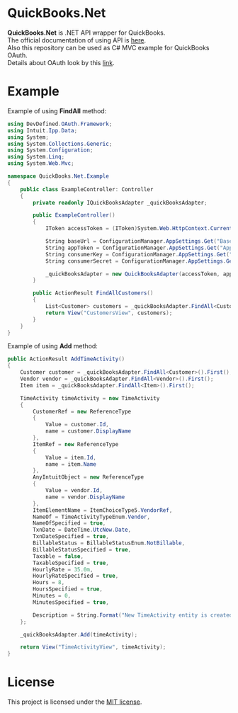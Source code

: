 # QuickBooks.Net
**QuickBooks.Net** is .NET API wrapper for QuickBooks.
<br />
The official documentation of using API is [here](https://www.matecat.com/api/docs).
<br />
Also this repository can be used as C# MVC example for QuickBooks OAuth.
<br />
Details about OAuth look by this [link](https://developer.intuit.com/docs/0050_quickbooks_api).

# Example

Example of using **FindAll** method:
```c#
using DevDefined.OAuth.Framework;
using Intuit.Ipp.Data;
using System;
using System.Collections.Generic;
using System.Configuration;
using System.Linq;
using System.Web.Mvc;

namespace QuickBooks.Net.Example
{
    public class ExampleController: Controller
    {
        private readonly IQuickBooksAdapter _quickBooksAdapter;

        public ExampleController()
        {
            IToken accessToken = (IToken)System.Web.HttpContext.Current.Session["AccessToken"];

            String baseUrl = ConfigurationManager.AppSettings.Get("BaseUrl");
            String appToken = ConfigurationManager.AppSettings.Get("AppToken");
            String consumerKey = ConfigurationManager.AppSettings.Get("ConsumerKey");
            String consumerSecret = ConfigurationManager.AppSettings.Get("ConsumerSecret");

            _quickBooksAdapter = new QuickBooksAdapter(accessToken, appToken, consumerKey, consumerSecret, baseUrl);
        }

        public ActionResult FindAllCustomers()
        {
            List<Customer> customers = _quickBooksAdapter.FindAll<Customer>().ToList();
            return View("CustomersView", customers);
        }
    }
}
```

Example of using **Add** method:
```c#
public ActionResult AddTimeActivity()
{
    Customer customer = _quickBooksAdapter.FindAll<Customer>().First();
    Vendor vendor = _quickBooksAdapter.FindAll<Vendor>().First();
    Item item = _quickBooksAdapter.FindAll<Item>().First();

    TimeActivity timeActivity = new TimeActivity
    {
        CustomerRef = new ReferenceType
        {
            Value = customer.Id,
            name = customer.DisplayName
        },
        ItemRef = new ReferenceType
        {
            Value = item.Id,
            name = item.Name
        },
        AnyIntuitObject = new ReferenceType
        {
            Value = vendor.Id,
            name = vendor.DisplayName
        },
        ItemElementName = ItemChoiceType5.VendorRef,
        NameOf = TimeActivityTypeEnum.Vendor,
        NameOfSpecified = true,
        TxnDate = DateTime.UtcNow.Date,
        TxnDateSpecified = true,
        BillableStatus = BillableStatusEnum.NotBillable,
        BillableStatusSpecified = true,
        Taxable = false,
        TaxableSpecified = true,
        HourlyRate = 35.0m,
        HourlyRateSpecified = true,
        Hours = 8,
        HoursSpecified = true,
        Minutes = 0,
        MinutesSpecified = true,

        Description = String.Format("New TimeActivity entity is created from QuickBooks.Net wrapper in {0:u}", DateTime.Now)
    };

    _quickBooksAdapter.Add(timeActivity);

    return View("TimeActivityView", timeActivity);
}
```

# License
This project is licensed under the [MIT license](https://github.com/IvAlex1986/QuickBooks.Net/blob/master/LICENSE).
